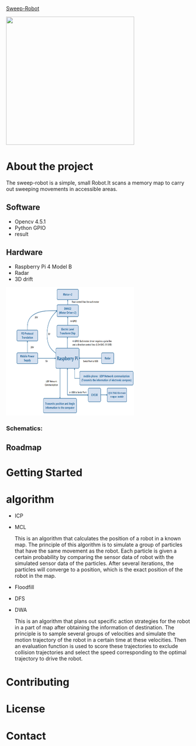[Sweep-Robot](https://github.com/quboyue/Sweep-Robot-Team36)



<img width="350" height="350" src="https://github.com/GANTIAN-hub405/picutre/blob/main/sweep-robot.jpg"/></div>

 

# About the project

The sweep-robot is a simple, small Robot.It scans a memory map to carry out sweeping movements in accessible areas.



## Software

- Opencv 4.5.1
- Python GPIO
- result

## Hardware 
- Raspberry Pi 4 Model B
- Radar
- 3D drift


<img width="350" height="350" src="https://github.com/Nuko-XCB/test-1/blob/main/000.png"/></div>




### Schematics:

## Roadmap


# Getting Started



# algorithm 
 - ICP
 - MCL

   This is an algorithm that calculates the position of a robot in a known map. The principle of this algorithm is to simulate a group of particles that have the same movement      as the robot. Each particle is given a certain probability by comparing the sensor data of robot with the simulated sensor data of the particles. After several iterations,      the particles will converge to a position, which is the exact position of the robot in the map.

 - Floodfill
 - DFS 
 - DWA 

   This is an algorithm that plans out specific action strategies for the robot in a part of map after obtaining the information of destination. The principle is to sample          several groups of velocities and simulate the motion trajectory of the robot in a certain time at these velocities. Then an evaluation function is used to score these            trajectories to exclude collision trajectories and select the speed corresponding to the optimal trajectory to drive the robot.


# Contributing
# License
# Contact

